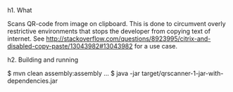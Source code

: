 h1. What

Scans QR-code from image on clipboard. This is done to circumvent overly restrictive environments that stops the
developer from copying text of internet. See
http://stackoverflow.com/questions/8923995/citrix-and-disabled-copy-paste/13043982#13043982 for a use case.

h2. Building and running

$ mvn clean assembly:assembly
...
$ java -jar target/qrscanner-1-jar-with-dependencies.jar
